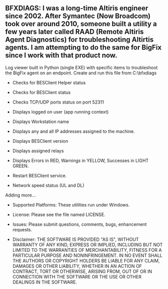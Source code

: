 ## BFXDIAGS:  I was a long-time Altiris engineer since 2002. After Symantec (Now Broadcom) took over around 2010, someone built a utility a few years later called RAAD (Remote Altiris Agent Diagnostics) for troubleshooting Altirtis agents. I am attempting to do the same for BigFix since I work with that product now.

Log viewer built in Python (single EXE) with specific items to troubleshoot the BigFix agent on an endpoint. Create and run this file from C:\bfxdiags

* Checks for BESClient Helper status

* Checks for BESClient status

* Checks TCP/UDP ports status on port 52311

* Displays logged on user (app running context)

* Displays Workstation name

* Displays any and all IP addresses assigned to the machine.

* Displays BESClient version

* Displays assigned relays

* Displays Errors in RED, Warnings in  YELLOW, Successes in LIGHT GREEN.

* Restart BESClient service.

* Network speed status (UL and DL)

Adding  more...

* Supported Platforms:
These utilities run under Windows.

* License:
Please see the file named LICENSE.

* Issues:
Please submit questions, comments, bugs, enhancement requests.

* Disclaimer:
THE SOFTWARE IS PROVIDED "AS IS", WITHOUT WARRANTY OF ANY KIND, EXPRESS OR IMPLIED, INCLUDING BUT NOT LIMITED TO THE WARRANTIES OF MERCHANTABILITY, FITNESS FOR A PARTICULAR PURPOSE AND NONINFRINGEMENT. IN NO EVENT SHALL THE AUTHORS OR COPYRIGHT HOLDERS BE LIABLE FOR ANY CLAIM, DAMAGES OR OTHER LIABILITY, WHETHER IN AN ACTION OF CONTRACT, TORT OR OTHERWISE, ARISING FROM, OUT OF OR IN CONNECTION WITH THE SOFTWARE OR THE USE OR OTHER DEALINGS IN THE SOFTWARE.
